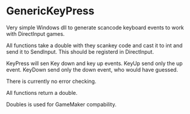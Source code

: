 GenericKeyPress
===============

Very simple Windows dll to generate scancode keyboard events to work with DirectInput games.

All functions take a double with they scankey code and cast it to int and send it to SendInput. This should be registerd in DirectInput.

KeyPress will sen Key down and key up events.
KeyUp send only the up event.
KeyDown send only the down event, who would have guessed.

There is currently no error checking.

All functions return a double.

Doubles is used for GameMaker compability.
